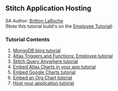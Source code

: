 ## Stitch Application Hosting
_SA Author_: [Britton LaRoche](mailto:britton.laroche@mongodb.com)   
(Note this tutorial build's on the [Employee Tutorial](../employee))

### Tutorial Contents 
1. [MongoDB blog tutorial](https://docs.mongodb.com/stitch/tutorials/blog-overview/)
2. [Atlas Triggers and Functions: Employee tutorial](https://github.com/brittonlaroche/MongoDB-Demos/edit/master/Stitch/employee/)
3. [Stitch Query Anywhere tutorial](https://github.com/brittonlaroche/MongoDB-Demos/edit/master/Stitch/rest)
4. [Embed Atlas Charts in your app tutorial](https://github.com/brittonlaroche/MongoDB-Demos/edit/master/Stitch/charts)
5. [Embed Google Charts tutorial](https://github.com/brittonlaroche/MongoDB-Demos/edit/master/Stitch/charts-google) 
6. [Embed an Org Chart tutorial](https://github.com/brittonlaroche/MongoDB-Demos/edit/master/Stitch/charts-google) 
7. [Host your application tutorial](https://github.com/brittonlaroche/MongoDB-Demos/edit/master/Stitch/hosting) 
